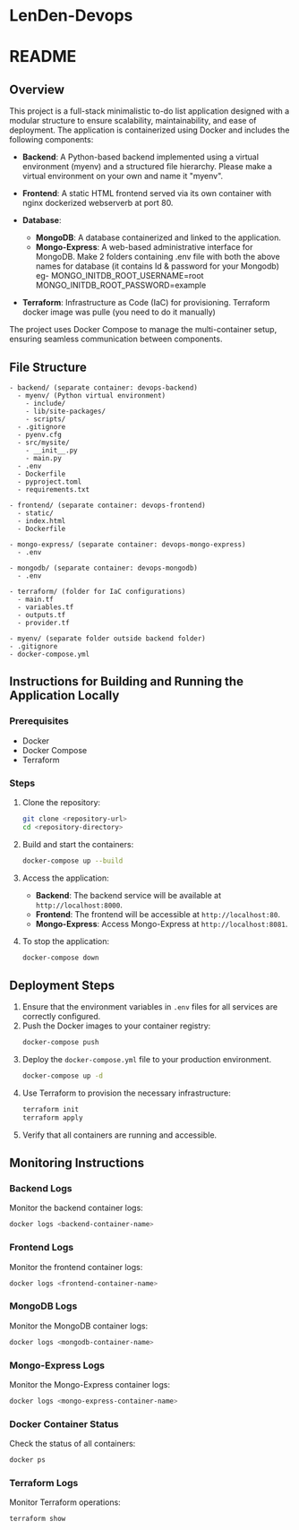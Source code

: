 # LenDen-Devops
# README

## Overview

This project is a full-stack minimalistic to-do list application designed with a modular structure to ensure scalability, maintainability, and ease of deployment. The application is containerized using Docker and includes the following components:

- **Backend**: A Python-based backend implemented using a virtual environment (myenv) and a structured file hierarchy.
 Please make a virtual environment on your own and name it "myenv".
- **Frontend**: A static HTML frontend served via its own container with nginx dockerized webserverb at port 80.
- **Database**:
  - **MongoDB**: A database containerized and linked to the application.
  - **Mongo-Express**: A web-based administrative interface for MongoDB.
Make 2 folders containing .env file with both the above names for database (it contains Id & password for your Mongodb)
eg-
MONGO_INITDB_ROOT_USERNAME=root
MONGO_INITDB_ROOT_PASSWORD=example

- **Terraform**: Infrastructure as Code (IaC) for provisioning. Terraform docker image was pulle (you need to do it manually)

The project uses Docker Compose to manage the multi-container setup, ensuring seamless communication between components.

## File Structure

```
- backend/ (separate container: devops-backend)
  - myenv/ (Python virtual environment)
    - include/
    - lib/site-packages/
    - scripts/
  - .gitignore
  - pyenv.cfg
  - src/mysite/
    - __init__.py
    - main.py
  - .env
  - Dockerfile
  - pyproject.toml
  - requirements.txt

- frontend/ (separate container: devops-frontend)
  - static/
  - index.html
  - Dockerfile

- mongo-express/ (separate container: devops-mongo-express)
  - .env

- mongodb/ (separate container: devops-mongodb)
  - .env

- terraform/ (folder for IaC configurations)
  - main.tf
  - variables.tf
  - outputs.tf
  - provider.tf

- myenv/ (separate folder outside backend folder)
- .gitignore
- docker-compose.yml
```
## Instructions for Building and Running the Application Locally

### Prerequisites

- Docker
- Docker Compose
- Terraform

### Steps

1. Clone the repository:

   ```bash
   git clone <repository-url>
   cd <repository-directory>
   ```

2. Build and start the containers:

   ```bash
   docker-compose up --build
   ```

3. Access the application:

   - **Backend**: The backend service will be available at `http://localhost:8000`.
   - **Frontend**: The frontend will be accessible at `http://localhost:80`.
   - **Mongo-Express**: Access Mongo-Express at `http://localhost:8081`.

4. To stop the application:

   ```bash
   docker-compose down
   ```

## Deployment Steps

1. Ensure that the environment variables in `.env` files for all services are correctly configured.
2. Push the Docker images to your container registry:
   ```bash
   docker-compose push
   ```
3. Deploy the `docker-compose.yml` file to your production environment.
   ```bash
   docker-compose up -d
   ```
4. Use Terraform to provision the necessary infrastructure:
   ```bash
   terraform init
   terraform apply
   ```
5. Verify that all containers are running and accessible.

## Monitoring Instructions

### Backend Logs

Monitor the backend container logs:

```bash
docker logs <backend-container-name>
```

### Frontend Logs

Monitor the frontend container logs:

```bash
docker logs <frontend-container-name>
```

### MongoDB Logs

Monitor the MongoDB container logs:

```bash
docker logs <mongodb-container-name>
```

### Mongo-Express Logs

Monitor the Mongo-Express container logs:

```bash
docker logs <mongo-express-container-name>
```

### Docker Container Status

Check the status of all containers:

```bash
docker ps
```

### Terraform Logs

Monitor Terraform operations:

```bash
terraform show
```

